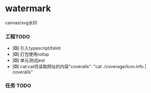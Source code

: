 # watermark
canvas/svg水印

### 工程TODO
- [❎] 引入typescript/tslint
- [❎] 打包使用rollup
- [❎] 单元测试jest
- [❎] cat:cat将读取网址的内容"coveralls": "cat ./coverage/lcov.info | coveralls"
### 任务 TODO

